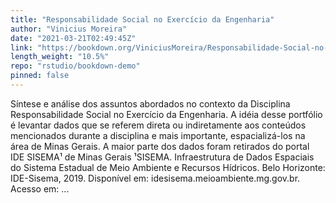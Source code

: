 ```yaml
---
title: "Responsabilidade Social no Exercício da Engenharia"
author: "Vinicius Moreira"
date: "2021-03-21T02:49:45Z"
link: "https://bookdown.org/ViniciusMoreira/Responsabilidade-Social-no-Exercicio-da-Engenharia/"
length_weight: "10.5%"
repo: "rstudio/bookdown-demo"
pinned: false
---
```


Síntese e análise dos assuntos abordados no contexto da Disciplina Responsabilidade Social no Exercício da Engenharia. A idéia desse portfólio é levantar dados que se referem direta ou indiretamente aos conteúdos mencionados durante a disciplina e mais importante, espacializá-los na área de Minas Gerais. A maior parte dos dados foram retirados do portal IDE SISEMA¹ de Minas Gerais ¹SISEMA. Infraestrutura de Dados Espaciais do Sistema Estadual de Meio Ambiente e Recursos Hídricos. Belo Horizonte: IDE-Sisema, 2019. Disponível em: idesisema.meioambiente.mg.gov.br. Acesso em: ...
